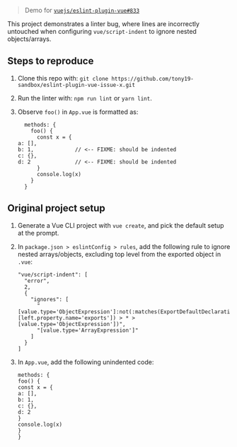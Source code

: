 > Demo for [`vuejs/eslint-plugin-vue#833`](https://github.com/vuejs/eslint-plugin-vue/issues/833)

This project demonstrates a linter bug, where lines are incorrectly untouched when configuring `vue/script-indent` to ignore nested objects/arrays.

## Steps to reproduce

 1. Clone this repo with: `git clone https://github.com/tony19-sandbox/eslint-plugin-vue-issue-x.git`

 2. Run the linter with: `npm run lint` or `yarn lint`.

 3. Observe `foo()` in `App.vue` is formatted as:

          methods: {
            foo() {
              const x = {
        a: [],
        b: 1,             // <-- FIXME: should be indented
        c: {},
        d: 2              // <-- FIXME: should be indented
              }
              console.log(x)
            }
          }

## Original project setup

 1. Generate a Vue CLI project with `vue create`, and pick the default setup at the prompt.

 2. In `package.json > eslintConfig > rules`, add the following rule to ignore nested arrays/objects, excluding top level from the exported object in `.vue`:

        "vue/script-indent": [
          "error",
          2,
          {
            "ignores": [
              "[value.type='ObjectExpression']:not(:matches(ExportDefaultDeclaration, [left.property.name='exports']) > * > [value.type='ObjectExpression'])",
              "[value.type='ArrayExpression']"
            ]
          }
        ]

 3. In `App.vue`, add the following unindented code:

        methods: {
        foo() {
        const x = {
        a: [],
        b: 1,
        c: {},
        d: 2
        }
        console.log(x)
        }
        }
